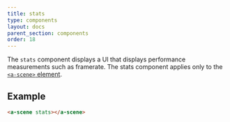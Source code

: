 ```yaml
---
title: stats
type: components
layout: docs
parent_section: components
order: 18
---
```


The `stats` component displays a UI that displays performance measurements such as framerate. The stats component applies only to the [`<a-scene>` element](../core/scene.html).

## Example

```html
<a-scene stats></a-scene>
```
